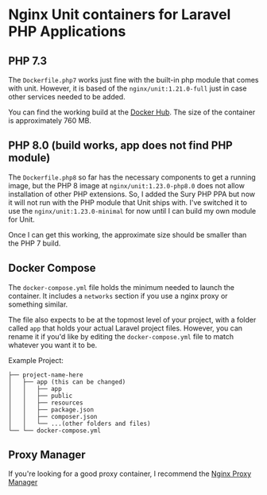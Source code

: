 # Nginx Unit containers for Laravel PHP Applications

## PHP 7.3
The `Dockerfile.php7` works just fine with the built-in php module that comes with unit. However, it is based of the `nginx/unit:1.21.0-full` just in case other services needed to be added.

You can find the working build at the [Docker Hub](https://hub.docker.com/r/rginnow/laravel-unit). The size of the container is approximately 760 MB.

## PHP 8.0 (build works, app does not find PHP module)
The `Dockerfile.php8` so far has the necessary components to get a running image, but the PHP 8 image at `nginx/unit:1.23.0-php8.0` does not allow installation of other PHP extensions. So, I added the Sury PHP PPA but now it will not run with the PHP module that Unit ships with. I've switched it to use the `nginx/unit:1.23.0-minimal` for now until I can build my own module for Unit.

Once I can get this working, the approximate size should be smaller than the PHP 7 build.

## Docker Compose
The `docker-compose.yml` file holds the minimum needed to launch the container. It includes a `networks` section if you use a nginx proxy or something similar.

The file also expects to be at the topmost level of your project, with a folder called `app` that holds your actual Laravel project files. However, you can rename it if you'd like by editing the `docker-compose.yml` file to match whatever you want it to be.

Example Project:

```
├── project-name-here
│   ├── app (this can be changed)
│   │   ├── app
│   │   ├── public
│   │   ├── resources
│   │   ├── package.json
│   │   ├── composer.json
│   │   └── ...(other folders and files)
└── └── docker-compose.yml
```

## Proxy Manager
If you're looking for a good proxy container, I recommend the [Nginx Proxy Manager](https://nginxproxymanager.com/)
